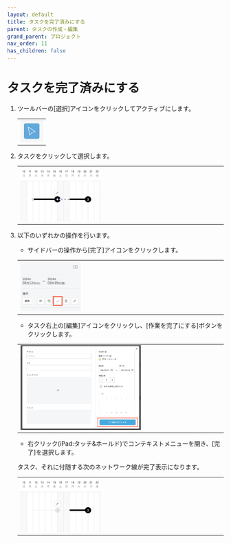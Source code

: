 ```yaml
---
layout: default
title: タスクを完了済みにする
parent: タスクの作成・編集
grand_parent: プロジェクト
nav_order: 11
has_children: false
---
```


# タスクを完了済みにする

1. ツールバーの[選択]アイコンをクリックしてアクティブにします。

   <table><tr><td>
   <img src="../../assets/images/activetool-selection.png" width="52px">
   </td></tr></table>

2. タスクをクリックして選択します。

   <table><tr><td>
   <img src="../../assets/images/projects/task/close-task/1.png" width="40%">
   </td></tr></table>
    
3. 以下のいずれかの操作を行います。
    - サイドバーの操作から[完了]アイコンをクリックします。

   <table><tr><td>
   <img src="../../assets/images/projects/task/close-task/2.png" width="30%">
   </td></tr></table>
    
    - タスク右上の[編集]アイコンをクリックし、[作業を完了にする]ボタンをクリックします。

   <table><tr><td>
   <img src="../../assets/images/projects/task/close-task/3.png" width="60%">
   </td></tr></table>
    
    - 右クリック(iPad:タッチ&ホールド)でコンテキストメニューを開き、[完了]を選択します。
    
    タスク、それに付随する次のネットワーク線が完了表示になります。

   <table><tr><td>
   <img src="../../assets/images/projects/task/close-task/4.png" width="40%">
   </td></tr></table>
